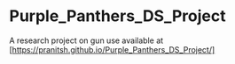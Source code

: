 # Purple_Panthers_DS_Project

A research project on gun use available at [https://pranitsh.github.io/Purple_Panthers_DS_Project/]
